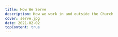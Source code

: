 ```yaml
---
title: How We Serve
description: How we work in and outside the Church
cover: serve.jpg
date: 2021-02-02
topContent: true
---
```

